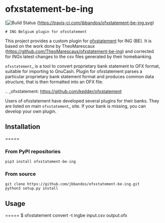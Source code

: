 # ofxstatement-be-ing

[![Build Status](https://travis-ci.com/jbbandos/ofxstatement-be-ing.svg?branch=master) (https://travis-ci.com/jbbandos/ofxstatement-be-ing.svg)

~~~~~~~~~~~~~~~~~~~~~~~~~~~~~~
# ING Belgium plugin for ofxstatement
~~~~~~~~~~~~~~~~~~~~~~~~~~~~~~

This project provides a custom plugin for [ofxstatement](https://github.com/kedder/ofxstatement) for ING (BE). It is based
on the work done by TheoMarescaux (https://github.com/TheoMarescaux/ofxstatement-be-ing)
and corrected for INGs latest changes to the csv files generated by their homebanking.

`ofxstatement`_ is a tool to convert proprietary bank statement to OFX format,
suitable for importing to GnuCash. Plugin for ofxstatement parses a
particular proprietary bank statement format and produces common data
structure, that is then formatted into an OFX file.

.. _ofxstatement: https://github.com/kedder/ofxstatement


Users of ofxstatement have developed several plugins for their banks. They are
listed on main `ofxstatement`_ site. If your bank is missing, you can develop
your own plugin.

## Installation
=====
### From PyPI repositories
```
pip3 install ofxstatement-be-ing
```

### From source
```
git clone https://github.com/jbbandos/ofxstatement-be-ing.git
python3 setup.py install
```

## Usage
=====
$ ofxstatement convert -t ingbe input.csv output.ofx
